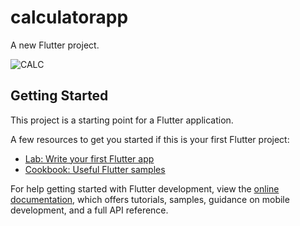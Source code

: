 # calculatorapp

A new Flutter project.

![CALC](https://user-images.githubusercontent.com/101789892/228223383-9ec2c4f1-9088-43a4-9ed3-275aef67a194.jpg)


## Getting Started

This project is a starting point for a Flutter application.

A few resources to get you started if this is your first Flutter project:

- [Lab: Write your first Flutter app](https://docs.flutter.dev/get-started/codelab)
- [Cookbook: Useful Flutter samples](https://docs.flutter.dev/cookbook)

For help getting started with Flutter development, view the
[online documentation](https://docs.flutter.dev/), which offers tutorials,
samples, guidance on mobile development, and a full API reference.
